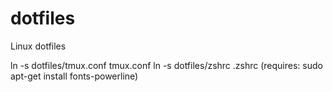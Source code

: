 # dotfiles
Linux dotfiles

ln -s dotfiles/tmux.conf tmux.conf
ln -s dotfiles/zshrc .zshrc (requires: sudo apt-get install fonts-powerline)
